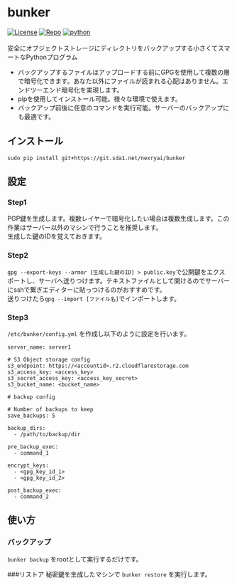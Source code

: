 # bunker
[![License](https://img.shields.io/badge/License-Apache_2.0-blue.svg?style=for-the-badge)](https://opensource.org/licenses/Apache-2.0)
[![Repo](https://img.shields.io/badge/nexryai%2Fbunker-master-lightgrey?style=for-the-badge&logo=gitlab)](https://git.sda1.net/nexryai/bunker)
[![python](https://img.shields.io/badge/python-EEE?style=for-the-badge&logo=python)](https://www.python.org/)
<br><br>
安全にオブジェクトストレージにディレクトリをバックアップする小さくてスマートなPythonプログラム  
 - バックアップするファイルはアップロードする前にGPGを使用して複数の層で暗号化できます。あなた以外にファイルが読まれる心配はありません。エンドツーエンド暗号化を実現します。
 - pipを使用してインストール可能。様々な環境で使えます。
 - バックアップ前後に任意のコマンドを実行可能。サーバーのバックアップにも最適です。

## インストール
`sudo pip install git+https://git.sda1.net/nexryai/bunker`

## 設定
### Step1
PGP鍵を生成します。複数レイヤーで暗号化したい場合は複数生成します。この作業はサーバー以外のマシンで行うことを推奨します。  
生成した鍵のIDを覚えておきます。

### Step2
`gpg --export-keys --armor [生成した鍵のID] > public.key`で公開鍵をエクスポートし、サーバへ送りつけます。テキストファイルとして開けるのでサーバーにsshで繋ぎエディターに貼っつけるのがおすすめです。  
送りつけたら`gpg --import [ファイル名]`でインポートします。

### Step3
`/etc/bunker/config.yml` を作成し以下のように設定を行います。

```
server_name: server1

# S3 Object storage config
s3_endpoint: https://<accountid>.r2.cloudflarestorage.com
s3_access_key: <access_key>
s3_secret_access_key: <access_key_secret>
s3_bucket_name: <bucket_name>

# backup config

# Number of backups to keep
save_backups: 5

backup_dirs:
  - /path/to/backup/dir
  
pre_backup_exec:
  - command_1

encrypt_keys:
  - <gpg_key_id_1>
  - <gpg_key_id_2>
  
post_backup_exec:
  - command_2
```


## 使い方
### バックアップ
`bunker backup` をrootとして実行するだけです。

###リストア
秘密鍵を生成したマシンで `bunker restore` を実行します。
